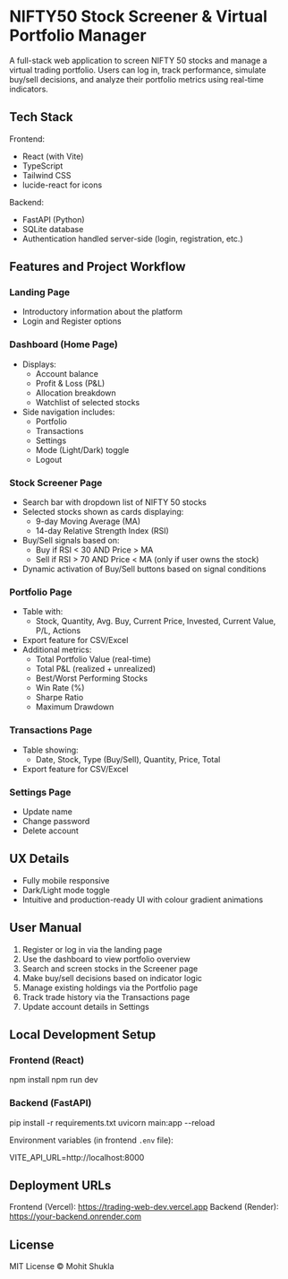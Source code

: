 # NIFTY50 Stock Screener & Virtual Portfolio Manager

A full-stack web application to screen NIFTY 50 stocks and manage a virtual trading portfolio. Users can log in, track performance, simulate buy/sell decisions, and analyze their portfolio metrics using real-time indicators.

## Tech Stack

Frontend:
- React (with Vite)
- TypeScript
- Tailwind CSS
- lucide-react for icons

Backend:
- FastAPI (Python)
- SQLite database
- Authentication handled server-side (login, registration, etc.)

## Features and Project Workflow

### Landing Page
- Introductory information about the platform
- Login and Register options

### Dashboard (Home Page)
- Displays:
  - Account balance
  - Profit & Loss (P&L)
  - Allocation breakdown
  - Watchlist of selected stocks
- Side navigation includes:
  - Portfolio
  - Transactions
  - Settings
  - Mode (Light/Dark) toggle
  - Logout

### Stock Screener Page
- Search bar with dropdown list of NIFTY 50 stocks
- Selected stocks shown as cards displaying:
  - 9-day Moving Average (MA)
  - 14-day Relative Strength Index (RSI)
- Buy/Sell signals based on:
  - Buy if RSI < 30 AND Price > MA
  - Sell if RSI > 70 AND Price < MA (only if user owns the stock)
- Dynamic activation of Buy/Sell buttons based on signal conditions

### Portfolio Page
- Table with:
  - Stock, Quantity, Avg. Buy, Current Price, Invested, Current Value, P/L, Actions
- Export feature for CSV/Excel
- Additional metrics:
  - Total Portfolio Value (real-time)
  - Total P&L (realized + unrealized)
  - Best/Worst Performing Stocks
  - Win Rate (%)
  - Sharpe Ratio
  - Maximum Drawdown

### Transactions Page
- Table showing:
  - Date, Stock, Type (Buy/Sell), Quantity, Price, Total
- Export feature for CSV/Excel

### Settings Page
- Update name
- Change password
- Delete account

## UX Details

- Fully mobile responsive
- Dark/Light mode toggle
- Intuitive and production-ready UI with colour gradient animations

## User Manual

1. Register or log in via the landing page
2. Use the dashboard to view portfolio overview
3. Search and screen stocks in the Screener page
4. Make buy/sell decisions based on indicator logic
5. Manage existing holdings via the Portfolio page
6. Track trade history via the Transactions page
7. Update account details in Settings

## Local Development Setup

### Frontend (React)

npm install
npm run dev

### Backend (FastAPI)

pip install -r requirements.txt
uvicorn main:app --reload

Environment variables (in frontend `.env` file):

VITE_API_URL=http://localhost:8000


## Deployment URLs

Frontend (Vercel): https://trading-web-dev.vercel.app
Backend (Render): https://your-backend.onrender.com

## License

MIT License © Mohit Shukla
